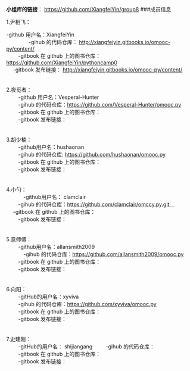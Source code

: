 **小组库的链接**： https://github.com/XiangfeiYin/group8
###成员信息

1.尹相飞：  

-github 用户名：XiangfeiYin  
　　　　
-gihub 的代码仓库： http://xiangfeiyin.gitbooks.io/omooc-py/content/   
　　
-gitbook 在 github 上的图书仓库： https://github.com/XiangfeiYin/pythoncamp0  
　
-gitbook 发布链接： http://xiangfeiyin.gitbooks.io/omooc-py/content/  
　

2.夜觅者：  
　　
-github 用户名：Vesperal-Hunter  
　　
-gihub 的代码仓库：https://github.com/Vesperal-Hunter/omooc.py  
　　
-gitbook 在 github 上的图书仓库：  
 　　
-gitbook 发布链接：  
 　　

3.胡少楠：  
　　
-github用户名：hushaonan  
　　
-gihub 的代码仓库: https://github.com/hushaonan/omooc.py  
　　
-gitbook 在 github 上的图书仓库：  
 　　
-gitbook 发布链接：  
　　

4.小勺：  
　　　
-github用户名： clamclair  
　　
-gihub 的代码仓库：https://github.com/clamclair/omccy.py.git　  
　
-gitbook 在 github 上的图书仓库：  
　　 
-gitbook 发布链接：  
　　

5.意师傅：  
　　
-github用户名：allansmith2009　  
　　　
-gihub 的代码仓库：https://github.com/allansmith2009/omooc.py  
　　
-gitbook 在 github 上的图书仓库：  
 　　
-gitbook 发布链接：  
　　　

6.向阳：  
　　
-gitHub的用户名：xyviva  
　　
-gihub 的代码仓库：https://github.com/xyviva/omooc.py  
　　
-gitbook 在 github 上的图书仓库：  
 　　
-gitbook 发布链接：  
　　

7.史建刚：  
　　
-gitHub的用户名：  shijiangang
　　
-gihub 的代码仓库：  
　　
-gitbook 在 github 上的图书仓库：   
　　
-gitbook 发布链接：  
　　